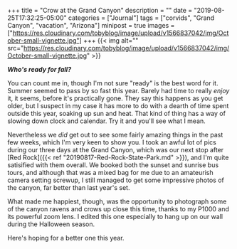 +++
title = "Crow at the Grand Canyon"
description = ""
date = "2019-08-25T17:32:25-05:00"
categories = ["Journal"]
tags = ["corvids", "Grand Canyon", "vacation", "Arizona"]
minipost = true
images = ["https://res.cloudinary.com/tobyblog/image/upload/v1566837042/img/October-small-vignette.jpg"]
+++
{{< img alt="" src="https://res.cloudinary.com/tobyblog/image/upload/v1566837042/img/October-small-vignette.jpg" >}}

***Who's ready for fall?***

You can count me in, though I'm not sure "ready" is the best word for it. Summer seemed to pass by so fast this year. Barely had time to really *enjoy* it, it seems, before it's practically gone. They say this happens as you get older, but I suspect in my case it has more to do with a dearth of time spent outside this year, soaking up sun and heat. That kind of thing has a way of slowing down clock and calendar. Try it and you'll see what I mean. 

Nevertheless we *did* get out to see some fairly amazing things in the past few weeks, which I'm very keen to show you. I took an awful lot of pics during our three days at the Grand Canyon, which was our next stop after [Red Rock]({{< ref "20190817-Red-Rock-State-Park.md" >}}), and I'm quite satisified with them overall. We booked both the sunset and sunrise bus tours, and although that was a mixed bag for me due to an amateurish camera setting screwup, I still managed to get some impressive photos of the canyon, far better than last year's set. 

What made me happiest, though, was the opportunity to photograph some of the canyon ravens and crows up close this time, thanks to my P1000 and its powerful zoom lens. I edited this one especially to hang up on our wall during the Halloween season.

Here's hoping for a better one this year.
